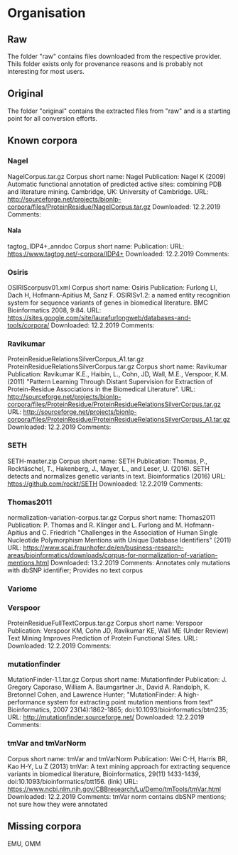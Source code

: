 # Organisation

## Raw
The folder "raw" contains files downloaded from the respective provider.
Thils folder exists only for provenance reasons and is probably not interesting for most users.

## Original
The folder "original" contains the extracted files from "raw" and is a starting point for all conversion efforts.

## Known corpora

### Nagel
NagelCorpus.tar.gz
Corpus short name: Nagel
Publication: Nagel K (2009) Automatic functional annotation of predicted active sites: combining PDB and literature mining. Cambridge, UK: University of Cambridge.
URL: http://sourceforge.net/projects/bionlp-corpora/files/ProteinResidue/NagelCorpus.tar.gz
Downloaded: 12.2.2019
Comments: 

#### Nala
tagtog_IDP4+_anndoc
Corpus short name: 
Publication: 
URL: https://www.tagtog.net/-corpora/IDP4+
Downloaded: 12.2.2019
Comments: 

### Osiris
OSIRIScorpusv01.xml
Corpus short name: Osiris
Publication: Furlong LI, Dach H, Hofmann-Apitius M, Sanz F. OSIRISv1.2: a named entity recognition system for sequence variants of genes in biomedical literature. BMC Bioinformatics 2008, 9:84.
URL: https://sites.google.com/site/laurafurlongweb/databases-and-tools/corpora/
Downloaded: 12.2.2019 
Comments: 

### Ravikumar
ProteinResidueRelationsSilverCorpus_A1.tar.gz
ProteinResidueRelationsSilverCorpus.tar.gz
Corpus short name: Ravikumar
Publication: Ravikumar K.E., Haibin, L., Cohn, JD, Wall, M.E., Verspoor, K.M. (2011) "Pattern Learning Through Distant Supervision for Extraction of Protein-Residue Associations in the Biomedical Literature".
URL: http://sourceforge.net/projects/bionlp-corpora/files/ProteinResidue/ProteinResidueRelationsSilverCorpus.tar.gz
URL: http://sourceforge.net/projects/bionlp-corpora/files/ProteinResidue/ProteinResidueRelationsSilverCorpus_A1.tar.gz
Downloaded: 12.2.2019
Comments: 

### SETH
SETH-master.zip
Corpus short name: SETH
Publication: Thomas, P., Rocktäschel, T., Hakenberg, J., Mayer, L., and Leser, U. (2016). SETH detects and normalizes genetic variants in text. Bioinformatics (2016)
URL: https://github.com/rockt/SETH
Downloaded: 12.2.2019 
Comments:

### Thomas2011
normalization-variation-corpus.tar.gz
Corpus short name: Thomas2011
Publication: P. Thomas and R. Klinger and L. Furlong and M. Hofmann-Apitius and C. Friedrich "Challenges in the Association of Human Single Nucleotide Polymorphism Mentions with Unique Database Identifiers" (2011)
URL: https://www.scai.fraunhofer.de/en/business-research-areas/bioinformatics/downloads/corpus-for-normalization-of-variation-mentions.html
Downloaded: 13.2.2019 
Comments: Annotates only mutations with dbSNP identifier; Provides no text corpus

### Variome

### Verspoor
ProteinResidueFullTextCorpus.tar.gz
Corpus short name: Verspoor 
Publication: Verspoor KM, Cohn JD, Ravikumar KE, Wall ME (Under Review) Text Mining Improves Prediction of Protein Functional Sites.
URL:
Downloaded: 12.2.2019 
Comments: 

### mutationfinder
MutationFinder-1.1.tar.gz
Corpus short name: Mutationfinder
Publication: J. Gregory Caporaso, William A. Baumgartner Jr., David A. Randolph, K. Bretonnel Cohen, and Lawrence Hunter; "MutationFinder: A high-performance system for extracting point mutation mentions from text" Bioinformatics, 2007 23(14):1862-1865; doi:10.1093/bioinformatics/btm235;
URL: http://mutationfinder.sourceforge.net/
Downloaded: 12.2.2019 
Comments: 

### tmVar and tmVarNorm
Corpus short name: tmVar and tmVarNorm
Publication: Wei C-H, Harris BR, Kao H-Y, Lu Z (2013) tmVar: A text mining approach for extracting sequence variants in biomedical literature, Bioinformatics, 29(11) 1433-1439, doi:10.1093/bioinformatics/btt156. (link)
URL: https://www.ncbi.nlm.nih.gov/CBBresearch/Lu/Demo/tmTools/tmVar.html
Downloaded: 12.2.2019
Comments: tmVar norm contains dbSNP mentions; not sure how they were annotated


## Missing corpora
EMU, OMM
